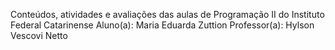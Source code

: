 Conteúdos, atividades e avaliações das aulas de Programação II do Instituto Federal Catarinense
Aluno(a): Maria Eduarda Zuttion
Professor(a): Hylson Vescovi Netto
